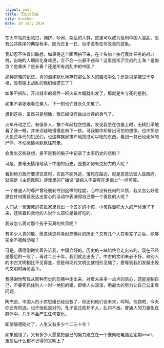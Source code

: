 ```yaml
---
layout: post
title: 历史的苦痛
city: KunShan
date: 20 July 2014
---
```


在火车站的出站口，拥挤、吵闹、杂乱的人群，这里可以成为批判中国人混乱、没有公共秩序的典型标本，因为日复一日，似乎没有任何改善的迹象。

我却忍不住冒出联想，如果将这个画面拍下来，在上头加上执行轰炸任务的战斗机，出站的人瞬间化身难民，会不会一点都不违和？这里是淞沪会战的上海？是南京？是重庆？是长春？还是所有战乱中的中国？

那种逃难的记忆，真的潜移默化地存在那么多人的脑海中么？还是只是被过于幸福，没有碰上战乱的我们给遗忘了？

如果不插队，开出城市的最后一班火车大概就出发了，那就是生与死的差别。

如果不紧张地看住亲人，下一刻也许就永久失散了。

想到这些，虽然只是想像，我已经没有做出批评的勇气了。



火车开动之后，有很多人，挨个车厢找空位置，发现我坐在位置上时，无精打采地看了我一眼，并未迟疑地慢慢走向下一排。可我脑中却冒出可怕的想像，也许那些大饥荒年代的饥民们，也这样挨家挨户地找过可以吃的东西，看到一具已经死掉的尸体，不动感情地默默往前走。

会发生这些联想，是不是我的脑子中记录了太多历史的悲剧？

可是，要毫无情绪地读下中国的历史，是要如何有克制力的人呢？

看到地方政府要求饥荒时，农民不能外逃，饿死在路边，就是恶意诋毁人民政府。就像是《主题医院》游戏里的广播说“请病人不要死在走廊上”一样可笑。

一个普通人的尊严曾经被剥夺到这样的程度，心中没有任何的义愤，我又怎么好意思在任何需要表达出爱心的活动中表演得自己像一个善良的人呢？

人们从一家饿死的农民家里救出一个五岁的小孩，小孩靠着吃大人的尸体活了下来，还笑着和救他的人说什么部位是最好吃的。

我该怎么面对那个孩子天真的笑容呢？



有多少人真的敢、愿意读这样类似恐怖片的历史？又有几个人在看完了之后，能够完全不被触动呢？

可是，唐德刚微笑着告诉我，中国会好的。历史的三峡始终会走出去的，现在已经是最后的一段了，再过二三十年，我们就走出去了。中古的文明未必不好，和别人的中古文明相比不见得差，但是和现代文明比就相形见绌了，要等到我们发展出现代文明时再论高下。

我感谢他帮我从那种历史的伤痛中走出来，对着未来多一点点的信心，还能克制自己，不要死抓住别人一时一地犯的错，即使人头滚滚，用最大的努力让自己公正看问题。

陶杰说，中国人的小农思维已经没救了，你还和他们谈未来，呵呵。快跑吧，今天你还有的选。也许他也是对的，孔子说过危邦不入，乱邦不居。普通人的力量化在群体中，几乎不会产生任何变化。

即使唐德刚对了，人生又有多少个二三十年？

如果他错了，又有多少人愿意把自己的努力建立在一个像网吧电脑会定期reset，重启后什么都不记得的文明上？
